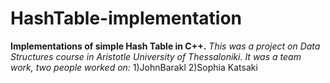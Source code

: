 # HashTable-implementation

**Implementations of simple Hash Table in C++.**
*This was a project on Data Structures course in Aristotle University of Thessaloniki. It was a team work, two people worked on:*
1)JohnBarakl
2)Sophia Katsaki

